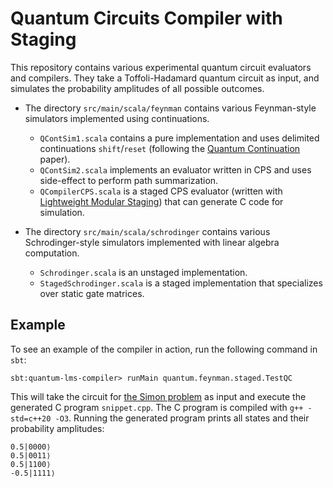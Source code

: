 # Quantum Circuits Compiler with Staging

This repository contains various experimental quantum circuit evaluators and compilers.
They take a Toffoli-Hadamard quantum circuit as input, and simulates the probability amplitudes of all possible outcomes.

- The directory `src/main/scala/feynman` contains various Feynman-style simulators implemented using continuations.
  - `QContSim1.scala` contains a pure implementation and uses delimited continuations `shift`/`reset` (following the [Quantum Continuation](https://andykeep.com/SchemeWorkshop2022/scheme2022-final37.pdf) paper).
  - `QContSim2.scala` implements an evaluator written in CPS and uses side-effect to perform path summarization.
  - `QCompilerCPS.scala` is a staged CPS evaluator (written with [Lightweight Modular
  Staging](https://github.com/TiarkRompf/lms-clean)) that can generate C code
  for simulation.

- The directory `src/main/scala/schrodinger` contains various Schrodinger-style simulators implemented with linear algebra computation.
  - `Schrodinger.scala` is an unstaged implementation.
  - `StagedSchrodinger.scala` is a staged implementation that specializes over static gate matrices.

## Example

To see an example of the compiler in action, run the following command
in `sbt`:

```
sbt:quantum-lms-compiler> runMain quantum.feynman.staged.TestQC
```

This will take the circuit for [the Simon problem](https://en.wikipedia.org/wiki/Simon%27s_problem)
as input and execute the generated C program `snippet.cpp`.
The C program is compiled with `g++ -std=c++20 -O3`.
Running the generated program prints all states and their probability amplitudes:

```
0.5|0000⟩
0.5|0011⟩
0.5|1100⟩
-0.5|1111⟩
```
